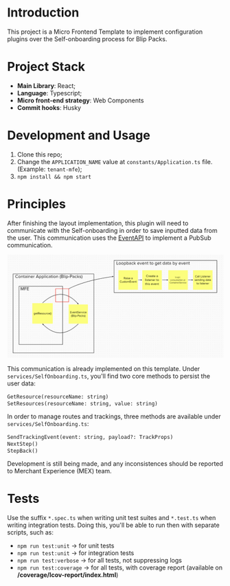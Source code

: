 # Introduction

This project is a Micro Frontend Template to implement configuration plugins over the Self-onboarding process for Blip Packs.

# Project Stack

-   **Main Library**: React;
-   **Language**: Typescript;
-   **Micro front-end strategy**: Web Components
-   **Commit hooks**: Husky

# Development and Usage

1. Clone this repo;
2. Change the `APPLICATION_NAME` value at `constants/Application.ts` file. (Example: `tenant-mfe`);
3. `npm install && npm start`

# Principles

After finishing the layout implementation, this plugin will need to communicate with the Self-onboarding in order to save inputted data from the user.
This communication uses the [EventAPI](https://developer.mozilla.org/pt-BR/docs/Web/API/Event) to implement a PubSub communication.

![Plugin x Self-onboarding communication](./src/assets/readme/Pubsub.png)

This communication is already implemented on this template. Under `services/SelfOnboarding.ts`, you'll find two core methods to persist the user data:

```
GetResource(resourceName: string)
SetResources(resourceName: string, value: string)
```

In order to manage routes and trackings, three methods are available under `services/SelfOnboarding.ts`:

```
SendTrackingEvent(event: string, payload?: TrackProps)
NextStep()
StepBack()
```

Development is still being made, and any inconsistences should be reported to Merchant Experience (MEX) team.

# Tests

Use the suffix `*.spec.ts` when writing unit test suites and `*.test.ts` when writing integration tests. Doing this, you'll be able to run then with separate scripts, such as:

-   `npm run test:unit` -> for unit tests
-   `npm run test:unit` -> for integration tests
-   `npm run test:verbose` -> for all tests, not suppressing logs
-   `npm run test:coverage` -> for all tests, with coverage report (available on **/coverage/Icov-report/index.html**)
